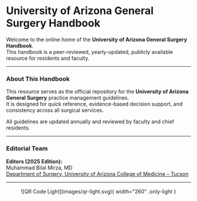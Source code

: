 # University of Arizona General Surgery Handbook  
Welcome to the online home of the **University of Arizona General Surgery Handbook**.  
This handbook is a peer-reviewed, yearly-updated, publicly available resource for residents and faculty.  

---  

### About This Handbook  

This resource serves as the official repository for the **University of Arizona General Surgery** practice management guidelines.  
It is designed for quick reference, evidence-based decision support, and consistency across all surgical services.  

All guidelines are updated annually and reviewed by faculty and chief residents.  

---  

### Editorial Team  

**Editors (2025 Edition):**  
Muhammad Bilal Mirza, MD  
[Department of Surgery, University of Arizona College of Medicine – Tucson](https://surgery.arizona.edu)  

---  
<figure markdown="span" style="display: block; text-align: center; margin-top: 1rem;">
![QR Code Light](images/qr-light.svg){ width="260" .only-light }
<figcaption>
</figcaption>
</figure>

